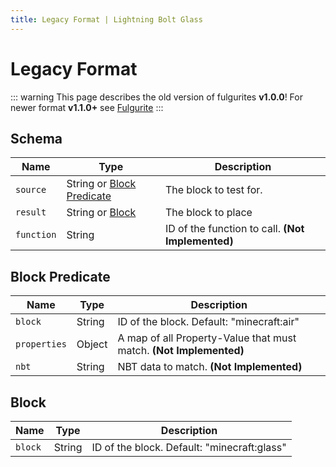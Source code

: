 ```yaml
---
title: Legacy Format | Lightning Bolt Glass
---
```


# Legacy Format

::: warning
This page describes the old version of fulgurites **v1.0.0**! For newer format **v1.1.0+** see [Fulgurite](/lightning-bolt-glass/fulgurite)
:::

## Schema

| Name       | Type                                          | Description                                       |
| ---------- | --------------------------------------------- | ------------------------------------------------- |
| `source`   | String or [Block Predicate](#block-predicate) | The block to test for.                            |
| `result`   | String or [Block](#block)                     | The block to place                                |
| `function` | String                                        | ID of the function to call. **(Not Implemented)** |

## Block Predicate

| Name         | Type   | Description                                                        |
| ------------ | ------ | ------------------------------------------------------------------ |
| `block`      | String | ID of the block. Default: "minecraft:air"                          |
| `properties` | Object | A map of all Property-Value that must match. **(Not Implemented)** |
| `nbt`        | String | NBT data to match. **(Not Implemented)**                           |

## Block

| Name    | Type   | Description                                 |
| ------- | ------ | ------------------------------------------- |
| `block` | String | ID of the block. Default: "minecraft:glass" |
